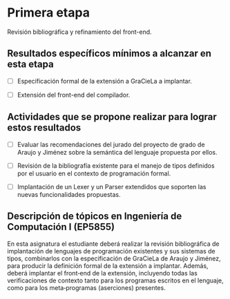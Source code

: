 # Primera etapa
Revisión bibliográfica y refinamiento del front-end.

## Resultados específicos mínimos a alcanzar en esta etapa

- [ ] Especificación formal de la extensión a GraCieLa a implantar.

- [ ] Extensión del front-end del compilador.

## Actividades que se propone realizar para lograr estos resultados

- [ ] Evaluar las recomendaciones del jurado del proyecto de grado de Araujo y
Jiménez sobre la semántica del lenguaje propuesta por ellos.

- [ ] Revisión de la bibliografía existente para el manejo de tipos definidos
por el usuario en el contexto de programación formal.

- [ ] Implantación de un Lexer y un Parser extendidos que soporten las nuevas
funcionalidades propuestas.

## Descripción de tópicos en Ingeniería de Computación I (EP5855)

En esta asignatura el estudiante deberá realizar la revisión bibliográfica de
implantación de lenguajes de programación existentes y sus sistemas de tipos,
combinarlos con la especificación de GraCieLa de Araujo y Jiménez, para
producir la definición formal de la extensión a implantar. Además, deberá
implantar el front‐end de la extensión, incluyendo todas las verificaciones de
contexto tanto para los programas escritos en el lenguaje, como para los
meta‐programas (aserciones) presentes.
